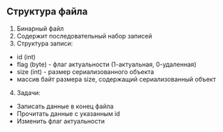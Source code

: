 # 

## Структура файла

1. Бинарный файл
2. Содержит последовательный набор записей
3. Структура записи:
- id (int)
- flag (byte) - флаг актуальности (1-актуальная, 0-удаленная)
- size (int) - размер сериализованного объекта
- массив байт размера size, содержащий сериализованный объект
4. Задачи:
- Записать данные в конец файла
- Прочитать данные с указанным id
- Изменить флаг актуальности